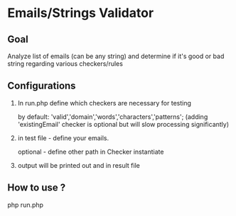 Emails/Strings Validator
========================

Goal
----

Analyze list of emails (can be any string) and determine if it's good or bad string regarding various checkers/rules


Configurations
--------------
1. In run.php define which checkers are necessary for testing

   by default: 'valid','domain','words','characters','patterns';
  (adding 'existingEmail' checker is optional but will slow processing significantly)

2. in test file - define your emails.

   optional - define other path in Checker instantiate

3. output will be printed out and in result file


How to use ?
------------

php run.php
